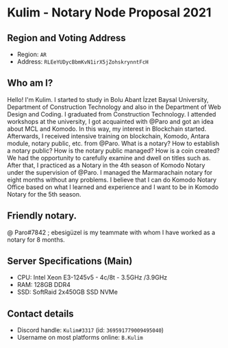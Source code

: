 # Kulim - Notary Node Proposal 2021

## Region and Voting Address

- Region: `AR`
- Address: `RLEeYUDycBbmKvN1irX5jZohskrynntFcH`

## Who am I?

Hello! I'm Kulim. I started to study in Bolu Abant İzzet Baysal University, Department of Construction Technology and also in the Department of Web Design and Coding. I graduated from Construction Technology. I attended workshops at the university, I got acquainted with @Paro and got an idea about MCL and Komodo. In this way, my interest in Blockchain started. 
	Afterwards, I received intensive training on blockchain, Komodo, Antara module, notary public, etc. from @Paro. What is a notary? How to establish a notary public? How is the notary public managed? How is a coin created? We had the opportunity to carefully examine and dwell on titles such as. After that, I practiced as a Notary in the 4th season of Komodo Notary under the supervision of @Paro. I managed the Marmarachain notary for eight months without any problems. 
	I believe that I can do Komodo Notary Office based on what I learned and experience and I want to be in Komodo Notary for the 5th season.

## Friendly notary.

 @ Paro#7842 ; ebesigüzel is my teammate with whom I have worked as a notary for 8 months.

## Server Specifications (Main)

- CPU: Intel Xeon E3-1245v5 - 4c/8t - 3.5GHz /3.9GHz
- RAM: 128GB DDR4
- SSD: SoftRaid 2x450GB SSD NVMe



## Contact details

- Discord handle: `Kulim#3317` (id: `369591779009495040`)
- Username on most platforms online: `B.Kulim`

